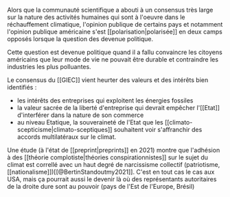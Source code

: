 Alors que la communauté scientifique a abouti à un consensus très large sur la nature des activités humaines qui sont à l'oeuvre dans le réchauffement climatique, l'opinion publique de certains pays et notamment l'opinion publique américaine s'est [[polarisation|polarisée]] en deux camps opposés lorsque la question des devenue politique. 

Cette question est devenue politique quand il a fallu convaincre les citoyens américains que leur mode de vie ne pouvait être durable et contraindre les industries les plus polluantes. 

Le consensus du [[GIEC]] vient heurter des valeurs et des intérêts bien identifiés : 

- les intérêts des entreprises qui exploitent les énergies fossiles
- la valeur sacrée de la liberté d'entreprise qui devrait empêcher l'[[Etat]] d'interférer dans la nature de son commerce
- au niveau Etatique, la souveraineté de l'Etat que les [[climato-scepticisme|climato-sceptiques]] souhaitent voir s'affranchir des accords multilatéraux sur le climat. 

Une étude (à l'état de [[preprint|preprints]] en 2021) montre que l'adhésion à des [[théorie complotiste|théories conspirationnistes]] sur le sujet du climat est correllé avec un haut degré de narcissisme collectif (patriotisme, [[nationalisme]])[[@BertinStandoutmy2021]]. C'est en tout cas le cas aux USA, mais ça pourrait aussi le devenir là où des représentants autoritaires de la droite dure sont au pouvoir (pays de l'Est de l'Europe, Brésil)

